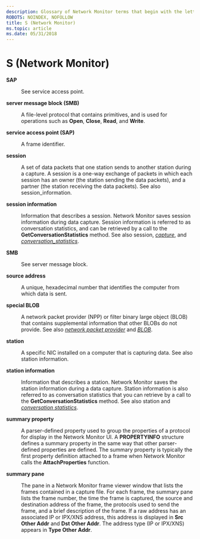 ```yaml
---
description: Glossary of Network Monitor terms that begin with the letter S.
ROBOTS: NOINDEX, NOFOLLOW
title: S (Network Monitor)
ms.topic: article
ms.date: 05/31/2018
---
```


# S (Network Monitor)

<dl> <dt>

<span id="_netmon_sap_gly"></span><span id="_NETMON_SAP_GLY"></span>**SAP**
</dt> <dd>

See service access point.

</dd> <dt>

<span id="_netmon_server_message_block_gly"></span><span id="_NETMON_SERVER_MESSAGE_BLOCK_GLY"></span>**server message block (SMB)**
</dt> <dd>

A file-level protocol that contains primitives, and is used for operations such as **Open**, **Close**, **Read**, and **Write**.

</dd> <dt>

<span id="_netmon_service_access_point_gly"></span><span id="_NETMON_SERVICE_ACCESS_POINT_GLY"></span>**service access point (SAP)**
</dt> <dd>

A frame identifier.

</dd> <dt>

<span id="_netmon_session_gly"></span><span id="_NETMON_SESSION_GLY"></span>**session**
</dt> <dd>

A set of data packets that one station sends to another station during a capture. A session is a one-way exchange of packets in which each session has an owner (the station sending the data packets), and a partner (the station receiving the data packets). See also session\_information.

</dd> <dt>

<span id="_netmon_session_information_gly"></span><span id="_NETMON_SESSION_INFORMATION_GLY"></span>**session information**
</dt> <dd>

Information that describes a session. Network Monitor saves session information during data capture. Session information is referred to as conversation statistics, and can be retrieved by a call to the **GetConversationStatistics** method. See also session, [*capture*](c.md), and [*conversation\_statistics*](c.md).

</dd> <dt>

<span id="_netmon_smb_gly"></span><span id="_NETMON_SMB_GLY"></span>**SMB**
</dt> <dd>

See server message block.

</dd> <dt>

<span id="_netmon_source_address_gly"></span><span id="_NETMON_SOURCE_ADDRESS_GLY"></span>**source address**
</dt> <dd>

A unique, hexadecimal number that identifies the computer from which data is sent.

</dd> <dt>

<span id="_netmon_special_blobs_gly"></span><span id="_NETMON_SPECIAL_BLOBS_GLY"></span>**special BLOB**
</dt> <dd>

A network packet provider (NPP) or filter binary large object (BLOB) that contains supplemental information that other BLOBs do not provide. See also [*network packet provider*](n.md) and [*BLOB*](b.md).

</dd> <dt>

<span id="_netmon_station_gly"></span><span id="_NETMON_STATION_GLY"></span>**station**
</dt> <dd>

A specific NIC installed on a computer that is capturing data. See also station information.

</dd> <dt>

<span id="_netmon_station_information_gly"></span><span id="_NETMON_STATION_INFORMATION_GLY"></span>**station information**
</dt> <dd>

Information that describes a station. Network Monitor saves the station information during a data capture. Station information is also referred to as conversation statistics that you can retrieve by a call to the **GetConversationStatistics** method. See also station and [*conversation statistics*](c.md).

</dd> <dt>

<span id="_netmon_summary_property_gly"></span><span id="_NETMON_SUMMARY_PROPERTY_GLY"></span>**summary property**
</dt> <dd>

A parser-defined property used to group the properties of a protocol for display in the Network Monitor UI. A **PROPERTYINFO** structure defines a summary property in the same way that other parser-defined properties are defined. The summary property is typically the first property definition attached to a frame when Network Monitor calls the **AttachProperties** function.

</dd> <dt>

<span id="_netmon_summary_pane_gly"></span><span id="_NETMON_SUMMARY_PANE_GLY"></span>**summary pane**
</dt> <dd>

The pane in a Network Monitor frame viewer window that lists the frames contained in a capture file. For each frame, the summary pane lists the frame number, the time the frame is captured, the source and destination address of the frame, the protocols used to send the frame, and a brief description of the frame. If a raw address has an associated IP or IPX/XNS address, this address is displayed in **Src Other Addr** and **Dst Other Addr**. The address type (IP or IPX/XNS) appears in **Type Other Addr**.

</dd> </dl>

 

 



